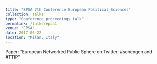 ```yaml
---
title: "EPSA 7th Conference European Political Sciences"
collection: talks
type: "Conference proceedings talk"
permalink: /talks/epsa1
venue: "EPSA"
date: 2017-06-22
location: "Milan, Italy"
---
```


Paper: “European Networked Public Sphere on Twitter: #schengen and #TTIP”
